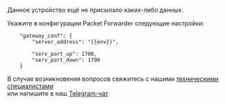
Данное устройство ещё не присылало каких-либо данных.

Укажите в конфигурации Packet Forwarder следующие настройки:

```
    "gateway_conf": {
        "server_address": "{{env}}",

        "serv_port_up": 1700,
        "serv_port_down": 1700
    }   
```

В случае возникновения вопросов свяжитесь с нашими [техническими специалистами](mailto:development@rightech.io?subject=Telematic%20protocols&body=Im%20interested%20in%20lora%20devices)  
или напишите в наш [Telegram-чат](https://t.me/rightech_iot)
